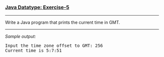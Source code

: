 ### [Java Datatype: Exercise-5](https://www.w3resource.com/java-exercises/datatypes/java-datatype-exercise-5.php)

***
<p>Write a Java program that prints the current time in GMT.</p>

***
_Sample output:_
<pre class="output">Input the time zone offset to GMT: 256                                                                        
Current time is 5:7:51 
</pre>